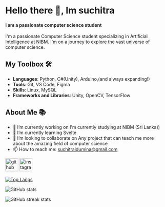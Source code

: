 # Hello there 👋, Im suchitra
#### I am a passionate computer science student 
I'm a passionate Computer Science student specializing in Artificial Intelligence at NIBM. I'm on a journey to explore the vast universe of computer science.


## My Toolbox 🛠️

- **Languages**: Python, C#(Unity), Arduino,(and always expanding!)
- **Tools**: Git, VS Code, Figma
- **Skills**: Linux, MySQL
- **Frameworks and Libraries**: Unity, OpenCV, TensorFlow

## About Me 📚

- 🔭 I’m currently working on I'm currently studying at NIBM (Sri Lanka)) 
- 🌱 I’m currently learning Svelte 
- 👯 I’m looking to collaborate on Any project that can teach me more about the amazing field of computer science 
- 📫 How to reach me: suchitraidumina@gmail.com 

[<img src='https://cdn.jsdelivr.net/npm/simple-icons@3.0.1/icons/github.svg' alt='github' height='40'>](https://github.com/Suchitra-idu)  [<img src='https://cdn.jsdelivr.net/npm/simple-icons@3.0.1/icons/instagram.svg' alt='instagram' height='40'>](https://www.instagram.com/https://www.instagram.com/suchitra_idumina//)  

[![Top Langs](https://github-readme-stats.vercel.app/api/top-langs/?username=Suchitra-idu&theme=radical)](https://github.com/anuraghazra/github-readme-stats)

![GitHub stats](https://github-readme-stats.vercel.app/api?username=Suchitra-idu&show_icons=true&theme=radical)  

![GitHub streak stats](https://streak-stats.demolab.com/?user=Suchitra-idu&theme=radical)  

